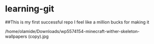 # learning-git

##This is my first successful repo I feel like a million bucks for making it

/home/olamide/Downloads/wp5574154-minecraft-wither-skeleton-wallpapers (copy).jpg
